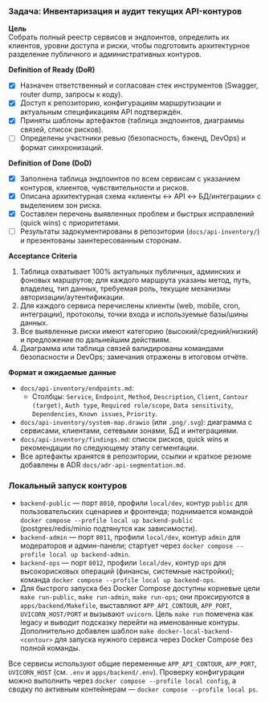 ### Задача: Инвентаризация и аудит текущих API-контуров

**Цель**  
Собрать полный реестр сервисов и эндпоинтов, определить их клиентов, уровни доступа и риски, чтобы подготовить архитектурное разделение публичного и административных контуров.

**Definition of Ready (DoR)**
- [x] Назначен ответственный и согласован стек инструментов (Swagger, router dump, запросы к коду).
- [x] Доступ к репозиторию, конфигурациям маршрутизации и актуальным спецификациям API подтверждён.
- [x] Приняты шаблоны артефактов (таблица эндпоинтов, диаграммы связей, список рисков).
- [ ] Определены участники ревью (безопасность, бэкенд, DevOps) и формат синхронизаций.

**Definition of Done (DoD)**
- [x] Заполнена таблица эндпоинтов по всем сервисам с указанием контуров, клиентов, чувствительности и рисков.
- [x] Описана архитектурная схема «клиенты ↔ API ↔ БД/интеграции» с выделением зон риска.
- [x] Составлен перечень выявленных проблем и быстрых исправлений (quick wins) с приоритетами.
- [ ] Результаты задокументированы в репозитории (`docs/api-inventory/`) и презентованы заинтересованным сторонам.

**Acceptance Criteria**
1. Таблица охватывает 100% актуальных публичных, админских и фоновых маршрутов; для каждого маршрута указаны метод, путь, владелец, тип данных, требуемая роль, текущие механизмы авторизации/аутентификации.
2. Для каждого сервиса перечислены клиенты (web, mobile, cron, интеграции), протоколы, точки входа и используемые базы/шины данных.
3. Все выявленные риски имеют категорию (высокий/средний/низкий) и предложение по дальнейшим действиям.
4. Диаграмма или таблица связей валидированы командами безопасности и DevOps; замечания отражены в итоговом отчёте.

**Формат и ожидаемые данные**
- `docs/api-inventory/endpoints.md`:  
  - Столбцы: `Service`, `Endpoint`, `Method`, `Description`, `Client`, `Contour (target)`, `Auth type`, `Required role/scope`, `Data sensitivity`, `Dependencies`, `Known issues`, `Priority`.
- `docs/api-inventory/system-map.drawio` (или `.png/.svg`): диаграмма с сервисами, клиентами, сетевыми зонами, БД и интеграциями.  
- `docs/api-inventory/findings.md`: список рисков, quick wins и рекомендации по следующему этапу сегментации.  
- Все артефакты хранятся в репозитории, ссылки и краткое резюме добавлены в ADR `docs/adr-api-segmentation.md`.

### Локальный запуск контуров

- `backend-public` — порт `8010`, профили `local/dev`, контур `public` для пользовательских сценариев и фронтенда; поднимается командой `docker compose --profile local up backend-public` (postgres/redis/minio подтянутся как зависимости).
- `backend-admin` — порт `8011`, профили `local/dev`, контур `admin` для модераторов и админ-панели; стартует через `docker compose --profile local up backend-admin`.
- `backend-ops` — порт `8012`, профили `local/dev`, контур `ops` для высокорисковых операций (финансы, системные настройки); команда `docker compose --profile local up backend-ops`.
- Для быстрого запуска без Docker Compose доступны корневые цели `make run-public`, `make run-admin`, `make run-ops`; они проксируются в `apps/backend/Makefile`, выставляют `APP_API_CONTOUR`, `APP_PORT`, `UVICORN_HOST/PORT` и вызывают `uvicorn`. Цель `make run` помечена как legacy и выводит подсказку перейти на именованные контуры. Дополнительно добавлен шаблон `make docker-local-backend-<contour>` для запуска нужного сервиса через Docker Compose без полной команды.

Все сервисы используют общие переменные `APP_API_CONTOUR`, `APP_PORT`, `UVICORN_HOST` (см. `.env` и `apps/backend/.env`). Проверку конфигурации можно выполнить через `docker compose --profile local config`, а сводку по активным контейнерам — `docker compose --profile local ps`.
